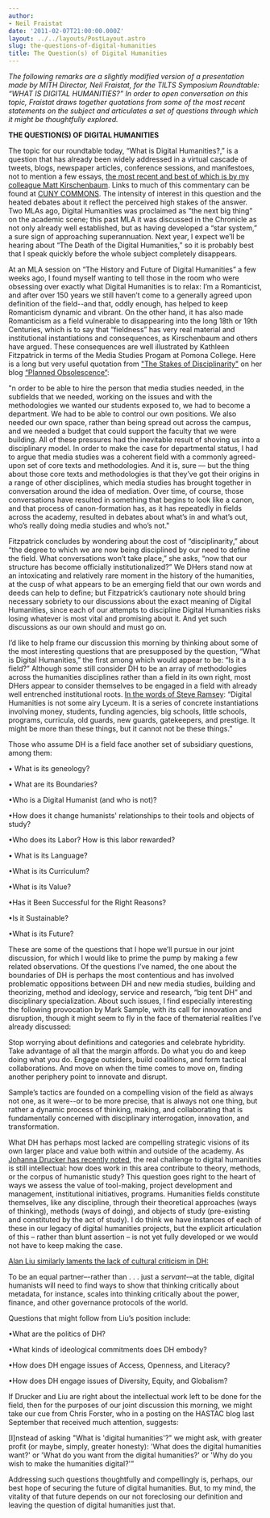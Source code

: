 ```yaml
---
author:
- Neil Fraistat
date: '2011-02-07T21:00:00.000Z'
layout: ../../layouts/PostLayout.astro
slug: the-questions-of-digital-humanities
title: The Question(s) of Digital Humanities
---
```


_The following remarks are a slightly modified version of a presentation made by MITH Director, Neil Fraistat, for the TILTS Symposium Roundtable: “WHAT IS DIGITAL HUMANITIES?” In order to open conversation on this topic, Fraistat draws together quotations from some of the most recent statements on the subject and articulates a set of questions through which it might be thoughtfully explored._

**THE QUESTION(S) OF DIGITAL HUMANITIES**

The topic for our roundtable today, “What is Digital Humanities?,” is a question that has already been widely addressed in a virtual cascade of tweets, blogs, newspaper articles, conference sessions, and manifestoes, not to mention a few essays, [the most recent and best of which is by my colleague Matt Kirschenbaum](http://mkirschenbaum.wordpress.com/2011/01/22/what-is-digital-humanities/). Links to much of this commentary can be found at [CUNY COMMONS](http://commons.gc.cuny.edu/wiki/index.php/Defining_the_Digital_Humanities). The intensity of interest in this question and the heated debates about it reflect the perceived high stakes of the answer. Two MLAs ago, Digital Humanities was proclaimed as “the next big thing” on the academic scene; this past MLA it was discussed in the Chronicle as not only already well established, but as having developed a “star system,” a sure sign of approaching superannuation. Next year, I expect we’ll be hearing about “The Death of the Digital Humanities,” so it is probably best that I speak quickly before the whole subject completely disappears.

At an MLA session on “The History and Future of Digital Humanities” a few weeks ago, I found myself wanting to tell those in the room who were obsessing over exactly what Digital Humanities is to relax: I’m a Romanticist, and after over 150 years we still haven’t come to a generally agreed upon definition of the field--and that, oddly enough, has helped to keep Romanticism dynamic and vibrant. On the other hand, it has also made Romanticism as a field vulnerable to disappearing into the long 18th or 19th Centuries, which is to say that “fieldness” has very real material and institutional instantiations and consequences, as Kirschenbaum and others have argued. These consequences are well illustrated by Kathleen Fitzpatrick in terms of the Media Studies Progam at Pomona College. Here is a long but very useful quotation from ["The Stakes of Disciplinarity"](http://www.plannedobsolescence.net/blog/the-stakes-of-disciplinarity/) on her blog [“Planned Obsolescence”](http://www.plannedobsolescence.net/):

"n order to be able to hire the person that media studies needed, in the subfields that we needed, working on the issues and with the methodologies we wanted our students exposed to, we had to become a department. We had to be able to control our own positions. We also needed our own space, rather than being spread out across the campus, and we needed a budget that could support the faculty that we were building. All of these pressures had the inevitable result of shoving us into a disciplinary model. In order to make the case for departmental status, I had to argue that media studies was a coherent field with a commonly agreed-upon set of core texts and methodologies. And it is, sure — but the thing about those core texts and methodologies is that they’ve got their origins in a range of other disciplines, which media studies has brought together in conversation around the idea of mediation. Over time, of course, those conversations have resulted in something that begins to look like a canon, and that process of canon-formation has, as it has repeatedly in fields across the academy, resulted in debates about what’s in and what’s out, who’s really doing media studies and who’s not."

Fitzpatrick concludes by wondering about the cost of “disciplinarity,” about “the degree to which we are now being disciplined by our need to define the field. What conversations won’t take place,” she asks, “now that our structure has become officially institutionalized?” We DHers stand now at an intoxicating and relatively rare moment in the history of the humanities, at the cusp of what appears to be an emerging field that our own words and deeds can help to define; but Fitzpatrick’s cautionary note should bring necessary sobriety to our discussions about the exact meaning of Digital Humanities, since each of our attempts to discipline Digital Humanities risks losing whatever is most vital and promising about it. And yet such discussions as our own should and must go on.

I’d like to help frame our discussion this morning by thinking about some of the most interesting questions that are presupposed by the question, “What is Digital Humanities,” the first among which would appear to be: “Is it a field?” Although some still consider DH to be an array of methodologies across the humanities disciplines rather than a field in its own right, most DHers appear to consider themselves to be engaged in a field with already well entrenched institutional roots. [In the words of Steve Ramsey](http://mkirschenbaum.wordpress.com/2011/01/13/the-dh-stars-come-out-in-la-2/#lyceum): “Digital Humanities is not some airy Lyceum. It is a series of concrete instantiations involving money, students, funding agencies, big schools, little schools, programs, curricula, old guards, new guards, gatekeepers, and prestige. It might be more than these things, but it cannot not be these things.”

Those who assume DH is a field face another set of subsidiary questions, among them:

• What is its geneology?

• What are its Boundaries?

•Who is a Digital Humanist (and who is not)?

•How does it change humanists' relationships to their tools and objects of study?

•Who does its Labor? How is this labor rewarded?

• What is its Language?

•What is its Curriculum?

•What is its Value?

•Has it Been Successful for the Right Reasons?

•Is it Sustainable?

•What is its Future?

These are some of the questions that I hope we’ll pursue in our joint discussion, for which I would like to prime the pump by making a few related observations. Of the questions I’ve named, the one about the boundaries of DH is perhaps the most contentious and has involved problematic oppositions between DH and new media studies, building and theorizing, method and ideology, service and research, “big tent DH” and disciplinary specialization. About such issues, I find especially interesting the following provocation by Mark Sample, with its call for innovation and disruption, though it might seem to fly in the face of thematerial realities I’ve already discussed:

Stop worrying about definitions and categories and celebrate hybridity. Take advantage of all that the margin affords. Do what you do and keep doing what you do. Engage outsiders, build coalitions, and form tactical collaborations. And move on when the time comes to move on, finding another periphery point to innovate and disrupt.

Sample’s tactics are founded on a compelling vision of the field as always not one, as it were--or to be more precise, that is always not one thing, but rather a dynamic process of thinking, making, and collaborating that is fundamentally concerned with disciplinary interrogation, innovation, and transformation.

What DH has perhaps most lacked are compelling strategic visions of its own larger place and value both within and outside of the academy. As [Johanna Drucker has recently noted](http://mkirschenbaum.wordpress.com/2011/01/13/the-dh-stars-come-out-in-la-2/#div-comment-52), the real challenge to digital humanities is still intellectual: how does work in this area contribute to theory, methods, or the corpus of humanistic study? This question goes right to the heart of ways we assess the value of tool-making, project development and management, institutional initiatives, programs. Humanities fields constitute themselves, like any discipline, through their theoretical approaches (ways of thinking), methods (ways of doing), and objects of study (pre-existing and constituted by the act of study). I do think we have instances of each of these in our legacy of digital humanities projects, but the explicit articulation of this – rather than blunt assertion – is not yet fully developed or we would not have to keep making the case.

[Alan Liu similarly laments the lack of cultural criticism in DH:](http://liu.english.ucsb.edu/where-is-cultural-criticism-in-the-digital-humanities/)

To be an equal partner–-rather than . . . just a _servant_-–at the table, digital humanists will need to find ways to show that thinking critically about metadata, for instance, scales into thinking critically about the power, finance, and other governance protocols of the world.

Questions that might follow from Liu’s position include:

•What are the politics of DH?

•What kinds of ideological commitments does DH embody?

•How does DH engage issues of Access, Openness, and Literacy?

•How does DH engage issues of Diversity, Equity, and Globalism?

If Drucker and Liu are right about the intellectual work left to be done for the field, then for the purposes of our joint discussion this morning, we might take our cue from Chris Forster, who in a posting on the HASTAC blog last September that received much attention, suggests:

\[I]nstead of asking "What is 'digital humanities'?" we might ask, with greater profit (or maybe, simply, greater honesty): 'What does the digital humanities want?' or 'What do you want from the digital humanities?' or 'Why do you wish to make the humanities digital?'”

Addressing such questions thoughtfully and compellingly is, perhaps, our best hope of securing the future of digital humanities. But, to my mind, the vitality of that future depends on our not foreclosing our definition and leaving the question of digital humanities just that.